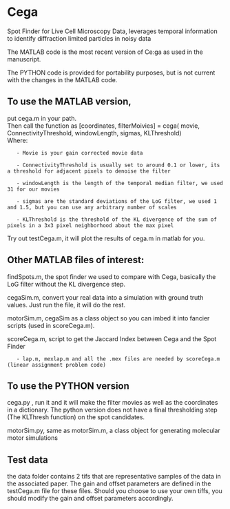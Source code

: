 # Cega
Spot Finder for Live Cell Microscopy Data, leverages temporal information to identify diffraction limited particles in noisy data

The MATLAB code is the most recent version of Ce:ga as used in the manuscript.

The PYTHON code is provided for portability purposes, but is not current with the changes in the MATLAB code.

## To use the MATLAB version,
put cega.m in your path. <br>
Then call the function as [coordinates, filterMoivies] = cega( movie, ConnectivityThreshold, windowLength, sigmas, KLThreshold) <br>
Where: 

       - Movie is your gain corrected movie data

       - ConnectivityThreshold is usually set to around 0.1 or lower, its a threshold for adjacent pixels to denoise the filter 

       - windowLength is the length of the temporal median filter, we used 31 for our movies

       - sigmas are the standard deviations of the LoG filter, we used 1 and 1.5, but you can use any arbitrary number of scales

       - KLThreshold is the threshold of the KL divergence of the sum of pixels in a 3x3 pixel neighborhood about the max pixel
Try out testCega.m, it will plot the results of cega.m in matlab for you.

## Other MATLAB files of interest:
findSpots.m, the spot finder we used to compare with Cega, basically the LoG filter without the KL divergence step.

cegaSim.m, convert your real data into a simulation with ground truth values.  Just run the file, it will do the rest.

motorSim.m, cegaSim as a class object so you can imbed it into fancier scripts (used in scoreCega.m).

scoreCega.m, script to get the Jaccard Index between Cega and the Spot Finder
       
       - lap.m, mexlap.m and all the .mex files are needed by scoreCega.m (linear assignment problem code)

## To use the PYTHON version
cega.py , run it and it will make the filter movies as well as the coordinates in a dictionary.  The python version does not have a final thresholding step (The KLThresh function) on the spot candidates.

motorSim.py, same as motorSim.m, a class object for generating molecular motor simulations

## Test data
the data folder contains 2 tifs that are representative samples of the data in the associated paper.  The gain and offset parameters are defined in the testCega.m file for these files.  Should you choose to use your own tiffs, you should modify the gain and offset parameters accordingly.
